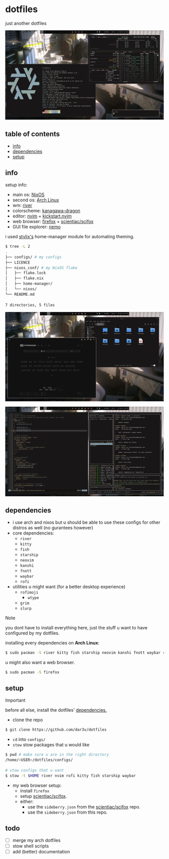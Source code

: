# dotfiles
just another dotfiles

![screenshot-1](./img/scr_1.png)

## table of contents
- [info](#info)
- [dependencies](#dependencies)
- [setup](#setup)

## info
setup info:
- main os: [NixOS](https://nixos.org/)
- second os: [Arch Linux](https://archlinux.org)
- wm: [river](https://codeberg.org/river/river)
- colorscheme: [kanagawa-dragon](https://github.com/rebelot/kanagawa.nvim)
- editor: [nvim](https://neovim.io) + [kickstart.nvim](https://github.com/nvim-lua/kickstart.nvim)
- web browser: [firefox](https://www.mozilla.org/en-US/firefox/new/) + [scientiac/scifox](https://github.com/scientiac/scifox)
- GUI file explorer: [nemo](https://github.com/linuxmint/nemo)

i used [stylix's](https://github.com/danth/stylix) home-manager module for automating theming.

```sh
$ tree -L 2
.
├── configs/ # my configs
├── LICENCE
├── nixos_conf/ # my NixOS flake
│   ├── flake.lock
│   ├── flake.nix
│   ├── home-manager/
│   └── nixos/
└── README.md

7 directories, 5 files
```

![screenshot-2](./img/scr_2.png)

![screenshot-3](./img/scr_3.png)

## dependencies
- i use arch and nixos but u should be able to use these configs for other distros as well (no gurantees however)
- core dependencies:
    - `river`
    - `kitty`
    - `fish`
    - `starship`
    - `neovim`
    - `kanshi`
    - `fnott`
    - `waybar`
    - `rofi`
- utilities u might want (for a better desktop experience)
    - `rofimoji`
        - `wtype`
    - `grim`
    - `slurp`

>[!NOTE]
>
> you dont have to install everything here, just the stuff u want to have configured by my dotfiles.

installing every dependencies on **Arch Linux**:
```sh
$ sudo pacman -S river kitty fish starship neovim kanshi fnott waybar rofi rofimoji wtype grim slurp
```

u might also want a web browser.
```sh
$ sudo pacman -S firefox
```

## setup
>[!IMPORTANT]
>
> before all else, install the dotfiles' [dependencies.](#dependencies)

- clone the repo
```sh
$ git clone https://github.com/dar3v/dotfiles
```
- `cd` into `configs/`
- `stow` stow packages that u would like

```sh
$ pwd # make sure u are in the right directory
/home/<USER>/dotfiles/configs/

# stow configs that u want
$ stow -t $HOME river nvim rofi kitty fish starship waybar
```

- my web browser setup:
    - install `firefox`
    - setup [scientiac/scifox](https://github.com/scientiac/scifox).
    - either:
        - use the `sideberry.json` from the [scientiac/scifox](https://github.com/scientiac/scifox) repo.
        - use the `sideberry.json` from this repo.

## todo
- [ ] merge my arch dotfiles
- [ ] stow shell scripts
- [ ] add (better) documentation
